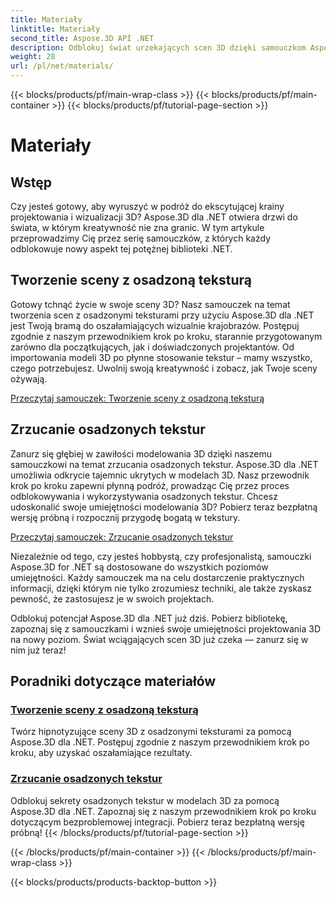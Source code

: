 ```yaml
---
title: Materiały
linktitle: Materiały
second_title: Aspose.3D API .NET
description: Odblokuj świat urzekających scen 3D dzięki samouczkom Aspose.3D for .NET. Naucz się tworzyć wspaniałe sceny i bez wysiłku eksplorować osadzone tekstury.
weight: 28
url: /pl/net/materials/
---
```


{{< blocks/products/pf/main-wrap-class >}}
{{< blocks/products/pf/main-container >}}
{{< blocks/products/pf/tutorial-page-section >}}

# Materiały

## Wstęp

Czy jesteś gotowy, aby wyruszyć w podróż do ekscytującej krainy projektowania i wizualizacji 3D? Aspose.3D dla .NET otwiera drzwi do świata, w którym kreatywność nie zna granic. W tym artykule przeprowadzimy Cię przez serię samouczków, z których każdy odblokowuje nowy aspekt tej potężnej biblioteki .NET.

## Tworzenie sceny z osadzoną teksturą

Gotowy tchnąć życie w swoje sceny 3D? Nasz samouczek na temat tworzenia scen z osadzonymi teksturami przy użyciu Aspose.3D dla .NET jest Twoją bramą do oszałamiających wizualnie krajobrazów. Postępuj zgodnie z naszym przewodnikiem krok po kroku, starannie przygotowanym zarówno dla początkujących, jak i doświadczonych projektantów. Od importowania modeli 3D po płynne stosowanie tekstur – mamy wszystko, czego potrzebujesz. Uwolnij swoją kreatywność i zobacz, jak Twoje sceny ożywają.

[Przeczytaj samouczek: Tworzenie sceny z osadzoną teksturą](./create-scene-embedded-texture/)

## Zrzucanie osadzonych tekstur

Zanurz się głębiej w zawiłości modelowania 3D dzięki naszemu samouczkowi na temat zrzucania osadzonych tekstur. Aspose.3D dla .NET umożliwia odkrycie tajemnic ukrytych w modelach 3D. Nasz przewodnik krok po kroku zapewni płynną podróż, prowadząc Cię przez proces odblokowywania i wykorzystywania osadzonych tekstur. Chcesz udoskonalić swoje umiejętności modelowania 3D? Pobierz teraz bezpłatną wersję próbną i rozpocznij przygodę bogatą w tekstury.

[Przeczytaj samouczek: Zrzucanie osadzonych tekstur](./dump-embedded-textures/)

Niezależnie od tego, czy jesteś hobbystą, czy profesjonalistą, samouczki Aspose.3D for .NET są dostosowane do wszystkich poziomów umiejętności. Każdy samouczek ma na celu dostarczenie praktycznych informacji, dzięki którym nie tylko zrozumiesz techniki, ale także zyskasz pewność, że zastosujesz je w swoich projektach.

Odblokuj potencjał Aspose.3D dla .NET już dziś. Pobierz bibliotekę, zapoznaj się z samouczkami i wznieś swoje umiejętności projektowania 3D na nowy poziom. Świat wciągających scen 3D już czeka — zanurz się w nim już teraz!
## Poradniki dotyczące materiałów
### [Tworzenie sceny z osadzoną teksturą](./create-scene-embedded-texture/)
Twórz hipnotyzujące sceny 3D z osadzonymi teksturami za pomocą Aspose.3D dla .NET. Postępuj zgodnie z naszym przewodnikiem krok po kroku, aby uzyskać oszałamiające rezultaty.
### [Zrzucanie osadzonych tekstur](./dump-embedded-textures/)
Odblokuj sekrety osadzonych tekstur w modelach 3D za pomocą Aspose.3D dla .NET. Zapoznaj się z naszym przewodnikiem krok po kroku dotyczącym bezproblemowej integracji. Pobierz teraz bezpłatną wersję próbną!
{{< /blocks/products/pf/tutorial-page-section >}}

{{< /blocks/products/pf/main-container >}}
{{< /blocks/products/pf/main-wrap-class >}}

{{< blocks/products/products-backtop-button >}}
